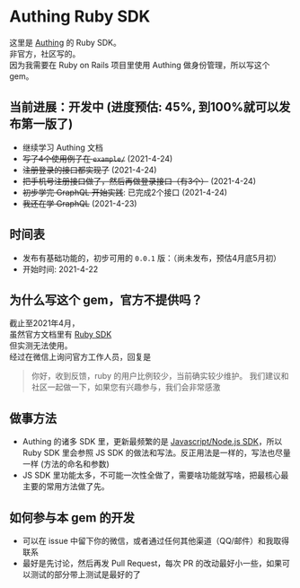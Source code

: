 # Authing Ruby SDK
这里是 [Authing](https://www.authing.cn/) 的 Ruby SDK。    
非官方，社区写的。     
因为我需要在 Ruby on Rails 项目里使用 Authing 做身份管理，所以写这个 gem。

## 当前进展：开发中 (进度预估: 45%, 到100%就可以发布第一版了)
* 继续学习 Authing 文档
* ~~写了4个使用例子在 `example/`~~ (2021-4-24)
* ~~注册登录的接口都实现了~~ (2021-4-24)
* ~~把手机号注册接口做了，然后再做登录接口（有3个）~~ (2021-4-24)
* ~~初步学完 GraphQL 开始实践~~: 已完成2个接口 (2021-4-24)
* ~~我还在学 GraphQL~~ (2021-4-23)

## 时间表
* 发布有基础功能的，初步可用的 `0.0.1` 版：（尚未发布，预估4月底5月初）
* 开始时间: 2021-4-22

## 为什么写这个 gem，官方不提供吗？
截止至2021年4月，   
虽然官方文档里有 [Ruby SDK](https://docs.authing.cn/v2/reference/sdk-for-ruby.html)  
但实测无法使用。  
经过在微信上询问官方工作人员，回复是

> 你好，收到反馈，ruby 的用户比例较少，当前确实较少维护。
我们建议和社区一起做一下，如果您有兴趣参与，我们会非常感激

## 做事方法
* Authing 的诸多 SDK 里，更新最频繁的是 [Javascript/Node.js SDK](https://github.com/authing/authing.js)，所以 Ruby SDK 里会参照 JS SDK 的做法和写法。反正用法是一样的，写法也尽量一样 (方法的命名和参数)
* JS SDK 里功能太多，不可能一次性全做了，需要啥功能就写啥，把最核心最主要的常用方法做了先。

## 如何参与本 gem 的开发
* 可以在 issue 中留下你的微信，或者通过任何其他渠道（QQ/邮件）和我取得联系
* 最好是先讨论，然后再发 Pull Request，每次 PR 的改动最好小一些，如果可以测试的部分带上测试是最好的了
